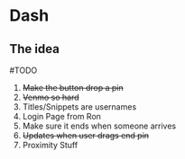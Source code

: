 Dash
====

The idea
--------

#TODO
1. ~~Make the button drop a pin~~
2. ~~Venmo so hard~~
3. Titles/Snippets are usernames
4. Login Page from Ron
5. Make sure it ends when someone arrives
6. ~~Updates when user drags end pin~~
7. Proximity Stuff

